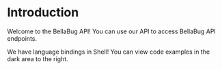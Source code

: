 # Introduction

Welcome to the BellaBug API! You can use our API to access BellaBug API endpoints.

We have language bindings in Shell! You can view code examples in the dark area to the right.
